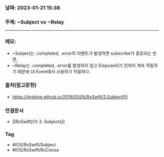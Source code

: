 ### 날짜: 2023-01-21 15:38

### 주제: ~Subject vs ~Relay
---
### 메모: 
- ~Subject는 .completed, .error의 이벤트가 발생하면 subscribe가 종료되는 반면, 
- ~Relay는 .completed, .error를 발생하지 않고 Dispose되기 전까지 계속 작동하기 때문에 UI Event에서 사용하기 적절하다.

### 출처(참고문헌) 
- https://jinshine.github.io/2019/01/05/RxSwift/3.Subject란/

### 연결문서 
- [[RxSwift)Ch 3. Subjects]]

### Tag
- #IOS/RxSwift/Subject 
- #IOS/RxSwift/RxCocoa 